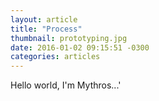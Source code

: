 ```yaml
---
layout: article
title: "Process"
thumbnail: prototyping.jpg
date: 2016-01-02 09:15:51 -0300
categories: articles
---
```

Hello world, I'm Mythros...'